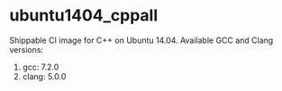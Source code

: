 ubuntu1404_cppall
=================

Shippable CI image for C++ on Ubuntu 14.04. Available GCC and Clang versions:

1. gcc: 7.2.0
2. clang: 5.0.0
